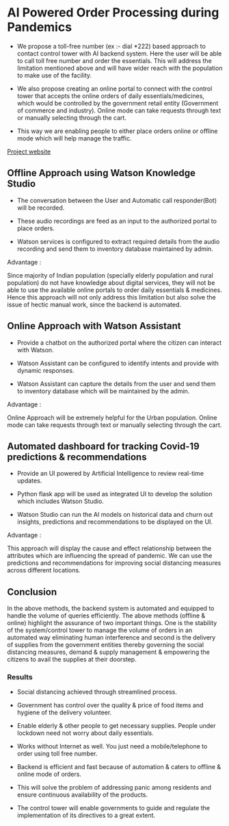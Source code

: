 # AI Powered Order Processing during Pandemics

- We propose a toll-free number (ex :- dial *222) based approach to contact control tower with AI backend system. Here the user will be able to call toll free number and order the essentials. This will address the limitation mentioned above and will have wider reach with the population to make use of the facility.

- We also propose creating an online portal to connect with the control tower that accepts the online orders of daily essentials/medicines, which would be controlled by the government retail entity (Government of commerce and industry). Online mode can take requests through text or manually selecting through the cart. 

- This way we are enabling people to either place orders online or offline mode which will help manage the traffic.

[Project website](https://github.com/manojjahgirdar/automated-order-processing-during-pandemics)

## Offline Approach using Watson Knowledge Studio

- The conversation between the User and Automatic call responder(Bot) will be recorded.

- These audio recordings are feed as an input to the authorized portal to place orders.

- Watson services is configured to extract required details from the audio recording and send them to inventory database maintained by admin.

Advantage :

Since majority of Indian population (specially elderly population and rural population) do not have knowledge about digital services, they will not be able to use the available online portals to order daily essentials & medicines. Hence this approach will not only address this limitation but also solve the issue of hectic manual work, since the backend is automated.

## Online Approach with Watson Assistant

- Provide a chatbot on the authorized portal where the citizen can interact with Watson.

- Watson Assistant can be configured to identify intents and provide with dynamic responses.

- Watson Assistant can capture the details from the user and send them to inventory database which will be maintained by the admin.

Advantage : 

Online Approach will be extremely helpful for the Urban population. Online mode can take requests through text or manually selecting through the cart. 

## Automated dashboard for tracking Covid-19 predictions & recommendations

- Provide an UI powered by Artificial Intelligence to review real-time updates.

- Python flask app will be used as integrated UI to develop the solution which includes Watson Studio.

- Watson Studio can run the AI models on historical data and churn out insights, predictions and recommendations to be displayed on the UI.

Advantage :

This approach will display the cause and effect relationship between the attributes which are influencing the spread of pandemic. We can use the predictions and recommendations for improving social distancing measures across different locations.

## Conclusion

In the above methods, the backend system is automated and equipped to handle the volume of queries efficiently. The above methods (offline & online) highlight the assurance of two important things. One is the stability of the system/control tower to manage the volume of orders in an automated way eliminating human interference and second is the delivery of supplies from the government entities thereby governing the social distancing measures, demand & supply management & empowering the citizens to avail the supplies at their doorstep.

### Results

- Social distancing achieved through streamlined process.

- Government has control over the quality & price of food items and hygiene of the delivery volunteer.

- Enable elderly & other people to get necessary supplies. People under lockdown need not worry about daily essentials.

- Works without Internet as well. You just need a mobile/telephone to order using toll free number.

- Backend is efficient and fast because of automation & caters to offline & online mode of orders.

- This will solve the problem of addressing panic among residents and ensure continuous availability of the products.

- The control tower will enable governments to guide and regulate the implementation of its directives to a great extent.

